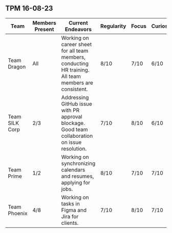## TPM 16-08-23


| Team           | Members Present | Current Endeavors                                      | Regularity | Focus | Curiosity | Ethics | Productivity | Overall Rating |
|----------------|-----------------|--------------------------------------------------------|------------|-------|-----------|--------|--------------|----------------|
| Team Dragon    | All             | Working on career sheet for all team members, conducting HR training. All team members are consistent. | 8/10       | 7/10  | 6/10      | 9/10   | 8/10         | 6.5/10         |
| Team SILK Corp | 2/3             | Addressing GitHub issue with PR approval blockage. Good team collaboration on issue resolution. | 7/10       | 8/10  | 6/10      | 7/10   | 7/10         | 7/10         |
| Team Prime     | 1/2             | Working on synchronizing calendars and resumes, applying for jobs. | 8/10          | 7/10     | 7/10         | 8/10     | 8/10           |  8/10         |
| Team Phoenix   | 4/8          | Working on tasks in Figma and Jira for clients. | 7/10       | 8/10  | 7/10      | 6/10   | 7/10         | 6/10         |
